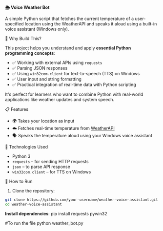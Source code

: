 **🌦️ Voice Weather Bot**

A simple Python script that fetches the current temperature of a user-specified location using the WeatherAPI and speaks it aloud using a built-in voice assistant (Windows only).

🧠 Why Build This?

This project helps you understand and apply **essential Python programming concepts**:

- ✅ Working with external APIs using `requests`
- ✅ Parsing JSON responses
- ✅ Using `win32com.client` for text-to-speech (TTS) on Windows
- ✅ User input and string formatting
- ✅ Practical integration of real-time data with Python scripting

It's perfect for learners who want to combine Python with real-world applications like weather updates and system speech.


📋 Features

- 🌍 Takes your location as input
- ☁️ Fetches real-time temperature from [WeatherAPI](https://www.weatherapi.com/)
- 🗣️ Speaks the temperature aloud using your Windows voice assistant


🔧 Technologies Used

- Python 3
- `requests` – for sending HTTP requests
- `json` – to parse API response
- `win32com.client` – for TTS on Windows

🚀 How to Run

1. Clone the repository:

```bash
git clone https://github.com/your-username/weather-voice-assistant.git
cd weather-voice-assistant
```


**Install dependencies**:
pip install requests pywin32

#To run the file
python weather_bot.py
